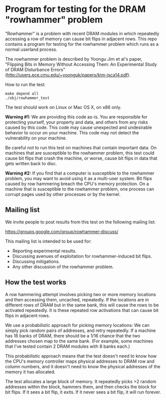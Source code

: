 
# Program for testing for the DRAM "rowhammer" problem


"Rowhammer" is a problem with recent DRAM modules in which repeatedly
accessing a row of memory can cause bit flips in adjacent rows.  This
repo contains a program for testing for the rowhammer problem which
runs as a normal userland process.

The rowhammer problem is described by Yoongu Jim et al's paper,
"Flipping Bits in Memory Without Accessing Them: An Experimental Study
of DRAM Disturbance Errors"
(http://users.ece.cmu.edu/~yoonguk/papers/kim-isca14.pdf).

How to run the test:

```
make depend all
./obj/rowhammer_test
```

The test should work on Linux or Mac OS X, on x86 only.

**Warning #1:** We are providing this code as-is.  You are responsible
for protecting yourself, your property and data, and others from any
risks caused by this code.  This code may cause unexpected and
undesirable behavior to occur on your machine.  This code may not
detect the vulnerability on your machine.

Be careful not to run this test on machines that contain important
data.  On machines that are susceptible to the rowhammer problem, this
test could cause bit flips that crash the machine, or worse, cause bit
flips in data that gets written back to disc.

**Warning #2:** If you find that a computer is susceptible to the
rowhammer problem, you may want to avoid using it as a multi-user
system.  Bit flips caused by row hammering breach the CPU's memory
protection.  On a machine that is susceptible to the rowhammer
problem, one process can corrupt pages used by other processes or by
the kernel.


## Mailing list

We invite people to post results from this test on the following
mailing list:

https://groups.google.com/group/rowhammer-discuss/

This mailing list is intended to be used for:

* Reporting experimental results.
* Discussing avenues of exploitation for rowhammer-induced bit flips.
* Discussing mitigations.
* Any other discussion of the rowhammer problem.


## How the test works

A row hammering attempt involves picking two or more memory locations
and then accessing them, uncached, repeatedly.  If the locations are
in different rows of DRAM but in the same bank, this will cause the
rows to be activated repeatedly.  It is these repeated row activations
that can cause bit flips in adjacent rows.

We use a probabilistic approach for picking memory locations: We can
simply pick random pairs of addresses, and retry repeatedly.  If a
machine has 16 banks of DRAM, there should be a 1/16 chance that the
two addresses chosen map to the same bank.  (For example, some
machines that I've tested contain 2 DRAM modules with 8 banks each.)

This probabilistic approach means that the test doesn't need to know
how the CPU's memory controller maps physical addresses to DRAM row
and column numbers, and it doesn't need to know the physical addresses
of the memory it has allocated.

The test allocates a large block of memory.  It repeatedly picks >2
random addresses within the block, hammers them, and then checks the
block for bit flips.  If it sees a bit flip, it exits.  If it never
sees a bit flip, it will run forever.
